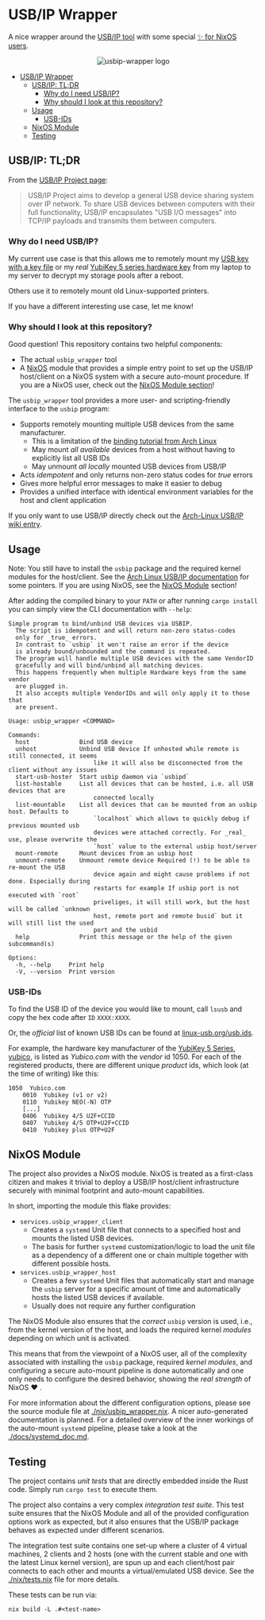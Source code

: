 # USB/IP Wrapper

A nice wrapper around the [USB/IP tool](https://usbip.sourceforge.net/) with some special [✨ for NixOS users](#nixos-module).

<div align="center">
  <img
    src="./assets/usbip_wrapper_logo.png"
    alt="usbip-wrapper logo">
</div>

<!--toc:start-->
- [USB/IP Wrapper](#usbip-wrapper)
  - [USB/IP: TL;DR](#usbip-tldr)
    - [Why do I need USB/IP?](#why-do-i-need-usbip)
    - [Why should I look at this repository?](#why-should-i-look-at-this-repository)
  - [Usage](#usage)
    - [USB-IDs](#usb-ids)
  - [NixOS Module](#nixos-module)
  - [Testing](#testing)
<!--toc:end-->

## USB/IP: TL;DR

From the [USB/IP Project page](https://usbip.sourceforge.net/):
> USB/IP Project aims to develop a general USB device sharing system over IP network.
To share USB devices between computers with their full functionality,
USB/IP encapsulates "USB I/O messages" into TCP/IP payloads and transmits them between computers.

<!-- It has been upstreamed into the [Linux kernel](https://www.kernel.org/doc/readme/tools-usb-usbip-README) for quite some time -->

### Why do I need USB/IP?

My current use case is that this allows me to remotely mount my [USB key with a key file](https://tqdev.com/2022-luks-with-usb-unlock) or my
_real_ [YubiKey 5 series hardware key](https://www.yubico.com/de/store/#yubikey-5-series) from my laptop to my server to decrypt my storage pools after a reboot.

Others use it to remotely mount old Linux-supported printers.

If you have a different interesting use case, let me know!

### Why should I look at this repository?

Good question! This repository contains two helpful components:
- The actual `usbip_wrapper` tool
- A [NixOS](https://nixos.org/) module that provides a simple entry point to set up the USB/IP host/client on a NixOS system with a secure auto-mount procedure.
If you are a NixOS user, check out the [NixOS Module section](#nixos-module)!

The `usbip_wrapper` tool provides a more user- and scripting-friendly interface to the
`usbip` program:
- Supports remotely mounting multiple USB devices from the same manufacturer.
  - This is a limitation of the [binding tutorial from Arch Linux](https://wiki.archlinux.org/title/USB/IP#Tips_and_tricks)
  - May mount _all available_ devices from a host without having to explicitly list all USB IDs
  - May unmount _all locally_ mounted USB devices from USB/IP
- Acts _idempotent_ and only returns non-zero status codes for _true_ errors
- Gives more helpful error messages to make it easier to debug
- Provides a unified interface with identical environment variables for the host and client application

<!-- Idempotent: - If all desired remote USB devices have already been mounted then re-calling mount won't provide an error. -->

If you only want to use USB/IP directly check out the [Arch-Linux USB/IP wiki entry](https://wiki.archlinux.org/title/USB/IP).

## Usage

Note: You still have to install the `usbip` package and the required kernel modules for
the host/client. See the [Arch Linux USB/IP documentation](https://wiki.archlinux.org/title/USB/IP)
for some pointers. If you are using NixOS, see the [NixOS Module](#nixos-module) section!

After adding the compiled binary to your `PATH` or after running `cargo install`
you can simply view the CLI documentation with `--help`:

```
Simple program to bind/unbind USB devices via USBIP.
  The script is idempotent and will return non-zero status-codes
  only for _true_ errors.
  In contrast to `usbip` it won't raise an error if the device
  is already bound/unbounded and the command is repeated.
  The program will handle multiple USB devices with the same VendorID
  gracefully and will bind/unbind all matching devices.
  This happens frequently when multiple Hardware keys from the same vendor
  are plugged in.
  It also accepts multiple VendorIDs and will only apply it to those that
  are present.

Usage: usbip_wrapper <COMMAND>

Commands:
  host              Bind USB device
  unhost            Unbind USB device If unhosted while remote is still connected, it seems
                        like it will also be disconnected from the client without any issues
  start-usb-hoster  Start usbip daemon via `usbipd`
  list-hostable     List all devices that can be hosted, i.e. all USB devices that are
                        connected locally
  list-mountable    List all devices that can be mounted from an usbip host. Defaults to
                        `localhost` which allows to quickly debug if previous mounted usb
                        devices were attached correctly. For _real_ use, please overwrite the
                        `host` value to the external usbip host/server
  mount-remote      Mount devices from an usbip host
  unmount-remote    Unmount remote device Required (!) to be able to re-mount the USB
                        device again and might cause problems if not done. Especially during
                        restarts for example If usbip port is not executed with `root`
                        priveliges, it will still work, but the host will be called `unknown
                        host, remote port and remote busid` but it will still list the used
                        port and the usbid
  help              Print this message or the help of the given subcommand(s)

Options:
  -h, --help     Print help
  -V, --version  Print version
```

### USB-IDs

To find the USB ID of the device you would like to mount, call `lsusb` and copy the hex code after `ID` `XXXX:XXXX`.

Or, the _official_ list of known USB IDs can be found at [linux-usb.org/usb.ids](http://www.linux-usb.org/usb.ids).

For example, the hardware key manufacturer of the [YubiKey 5 Series](https://www.yubico.com/de/store/#yubikey-5-series),
[yubico](https://www.yubico.com/), is listed as *Yubico.com* with the _vendor_ id 1050.
For each of the registered products, there are different unique _product_ ids, which look (at the time of writing) like this:

```
1050  Yubico.com
	0010  Yubikey (v1 or v2)
	0110  Yubikey NEO(-N) OTP
    [...]
	0406  Yubikey 4/5 U2F+CCID
	0407  Yubikey 4/5 OTP+U2F+CCID
	0410  Yubikey plus OTP+U2F
```

## NixOS Module

The project also provides a NixOS module.
NixOS is treated as a first-class citizen and makes it trivial to
deploy a USB/IP host/client infrastructure securely with minimal
footprint and auto-mount capabilities.

In short, importing the module this flake provides:
- `services.usbip_wrapper_client`
  - Creates a `systemd` Unit file that connects to a specified host and
  mounts the listed USB devices.
  - The basis for further `systemd` customization/logic to load the unit file
  as a dependency of a different one or chain multiple together with different
  possible hosts.
- `services.usbip_wrapper_host`
  - Creates a few `systemd` Unit files that automatically start and manage
  the `usbip` server for a specific amount of time and automatically
  hosts the listed USB devices if available.
  - Usually does not require any further configuration

The NixOS Module also ensures that the _correct_ `usbip` version is used, i.e., from the kernel version of the host, and loads the required kernel
_modules_ depending on which unit is activated.

This means that from the viewpoint of a NixOS user, all of the complexity
associated with installing the `usbip` package, required _kernel modules_, and
configuring a secure auto-mount pipeline is done automatically and one only
needs to configure the desired behavior, showing the _real strength_ of NixOS :heart: .

For more information about the different configuration options, please see the
source module file at [./nix/usbip_wrapper.nix](./nix/usbip_wrapper.nix).
A nicer auto-generated documentation is planned.
For a detailed overview of the inner workings of the auto-mount `systemd` pipeline,
please take a look at the [./docs/systemd_doc.md](./docs/systemd_doc.md).

## Testing

The project contains _unit tests_ that are directly embedded inside
the Rust code.
Simply run `cargo test` to execute them.

The project also contains a very complex _integration test suite_.
This test suite ensures that the NixOS Module and all of the provided
configuration options work as expected, but it also ensures that the
USB/IP package behaves as expected under different scenarios.

The integration test suite contains one set-up where a cluster of 4
virtual machines, 2 clients and 2 hosts (one with the current stable
and one with the latest Linux kernel version), are spun up and each
client/host pair connects to each other and mounts a virtual/emulated
USB device.
See the [./nix/tests.nix](./nix/test.nix) file for more details.

These tests can be run via:

```nix build -L .#<test-name>```
